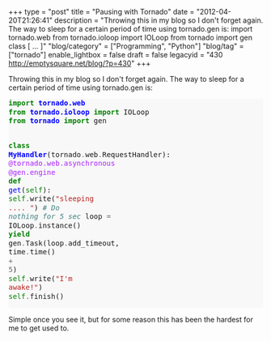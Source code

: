 +++
type = "post"
title = "Pausing with Tornado"
date = "2012-04-20T21:26:41"
description = "Throwing this in my blog so I don't forget again. The way to sleep for a certain period of time using tornado.gen is: import tornado.web from tornado.ioloop import IOLoop from tornado import gen class [ ... ]"
"blog/category" = ["Programming", "Python"]
"blog/tag" = ["tornado"]
enable_lightbox = false
draft = false
legacyid = "430 http://emptysquare.net/blog/?p=430"
+++

<p>Throwing this in my blog so I don't forget again. The way to sleep for a
certain period of time using tornado.gen is:</p>
<div class="codehilite" style="background: #f8f8f8"><pre style="line-height: 125%"><span style="color: #008000; font-weight: bold">import</span> <span style="color: #0000FF; font-weight: bold">tornado.web</span>
<span style="color: #008000; font-weight: bold">from</span> <span style="color: #0000FF; font-weight: bold">tornado.ioloop</span> <span style="color: #008000; font-weight: bold">import</span> IOLoop
<span style="color: #008000; font-weight: bold">from</span> <span style="color: #0000FF; font-weight: bold">tornado</span> <span style="color: #008000; font-weight: bold">import</span> gen

<span style="color: #008000; font-weight: bold">class</span> <span style="color: #0000FF; font-weight: bold">MyHandler</span>(tornado<span style="color: #666666">.</span>web<span style="color: #666666">.</span>RequestHandler):
    <span style="color: #AA22FF">@tornado.web.asynchronous</span>
    <span style="color: #AA22FF">@gen.engine</span>
    <span style="color: #008000; font-weight: bold">def</span> <span style="color: #0000FF">get</span>(<span style="color: #008000">self</span>):
        <span style="color: #008000">self</span><span style="color: #666666">.</span>write(<span style="color: #BA2121">&quot;sleeping .... &quot;</span>)
        <span style="color: #408080; font-style: italic"># Do nothing for 5 sec</span>
        loop <span style="color: #666666">=</span> IOLoop<span style="color: #666666">.</span>instance()
        <span style="color: #008000; font-weight: bold">yield</span> gen<span style="color: #666666">.</span>Task(loop<span style="color: #666666">.</span>add_timeout, time<span style="color: #666666">.</span>time() <span style="color: #666666">+</span> <span style="color: #666666">5</span>)
        <span style="color: #008000">self</span><span style="color: #666666">.</span>write(<span style="color: #BA2121">&quot;I&#39;m awake!&quot;</span>)
        <span style="color: #008000">self</span><span style="color: #666666">.</span>finish()
</pre></div>


<p>Simple once you see it, but for some reason this has been the hardest
for me to get used to.</p>
    